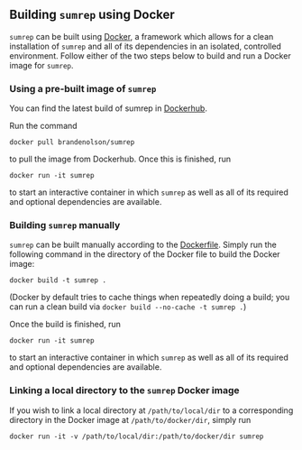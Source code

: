 ## Building `sumrep` using Docker

`sumrep` can be built using [Docker](https://www.docker.com), a framework which allows for a clean installation of `sumrep` and all of its dependencies in an isolated, controlled environment.
Follow either of the two steps below to build and run a Docker image for `sumrep`.

### Using a pre-built image of `sumrep`
You can find the latest build of sumrep in [Dockerhub](https://hub.docker.com/r/brandenolson/sumrep).

Run the command

```
docker pull brandenolson/sumrep
```

to pull the image from Dockerhub.
Once this is finished, run

```
docker run -it sumrep
```

to start an interactive container in which `sumrep` as well as all of its required and optional dependencies are available.

### Building `sumrep` manually
`sumrep` can be built manually according to the [Dockerfile](Dockerfile).
Simply run the following command in the directory of the Docker file to build the Docker image:

```
docker build -t sumrep .
```

(Docker by default tries to cache things when repeatedly doing a build; you can run a clean build via `docker build --no-cache -t sumrep .`)

Once the build is finished, run

```
docker run -it sumrep
```

to start an interactive container in which `sumrep` as well as all of its required and optional dependencies are available.

### Linking a local directory to the `sumrep` Docker image
If you wish to link a local directory at `/path/to/local/dir` to a corresponding directory in the Docker image at `/path/to/docker/dir`, simply run

```
docker run -it -v /path/to/local/dir:/path/to/docker/dir sumrep
```
